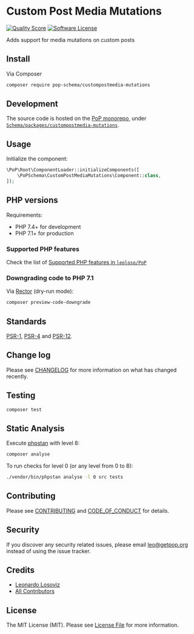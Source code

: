 # Custom Post Media Mutations

<!-- [![Build Status][ico-travis]][link-travis] -->
[![Quality Score][ico-code-quality]][link-code-quality]
[![Software License][ico-license]](LICENSE.md)

<!--
[![Latest Version on Packagist][ico-version]][link-packagist]
[![Coverage Status][ico-scrutinizer]][link-scrutinizer]
[![Total Downloads][ico-downloads]][link-downloads]
-->

Adds support for media mutations on custom posts

## Install

Via Composer

``` bash
composer require pop-schema/custompostmedia-mutations
```

## Development

The source code is hosted on the [PoP monorepo](https://github.com/leoloso/PoP), under [`Schema/packages/custompostmedia-mutations`](https://github.com/leoloso/PoP/tree/master/layers/Schema/packages/custompostmedia-mutations).

## Usage

Initialize the component:

``` php
\PoP\Root\ComponentLoader::initializeComponents([
    \PoPSchema\CustomPostMediaMutations\Component::class,
]);
```

## PHP versions

Requirements:

- PHP 7.4+ for development
- PHP 7.1+ for production

### Supported PHP features

Check the list of [Supported PHP features in `leoloso/PoP`](https://github.com/leoloso/PoP/#supported-php-features)

### Downgrading code to PHP 7.1

Via [Rector](https://github.com/rectorphp/rector) (dry-run mode):

```bash
composer preview-code-downgrade
```

## Standards

[PSR-1](https://www.php-fig.org/psr/psr-1), [PSR-4](https://www.php-fig.org/psr/psr-4) and [PSR-12](https://www.php-fig.org/psr/psr-12).

## Change log

Please see [CHANGELOG](CHANGELOG.md) for more information on what has changed recently.

## Testing

``` bash
composer test
```

## Static Analysis

Execute [phpstan](https://github.com/phpstan/phpstan) with level 8:

``` bash
composer analyse
```

To run checks for level 0 (or any level from 0 to 8):

``` bash
./vendor/bin/phpstan analyse -l 0 src tests
```

## Contributing

Please see [CONTRIBUTING](CONTRIBUTING.md) and [CODE_OF_CONDUCT](CODE_OF_CONDUCT.md) for details.

## Security

If you discover any security related issues, please email leo@getpop.org instead of using the issue tracker.

## Credits

- [Leonardo Losoviz][link-author]
- [All Contributors][link-contributors]

## License

The MIT License (MIT). Please see [License File](LICENSE.md) for more information.

[ico-version]: https://img.shields.io/packagist/v/pop-schema/custompostmedia-mutations.svg?style=flat-square
[ico-license]: https://img.shields.io/badge/license-MIT-brightgreen.svg?style=flat-square
[ico-travis]: https://img.shields.io/travis/pop-schema/custompostmedia-mutations/master.svg?style=flat-square
[ico-scrutinizer]: https://img.shields.io/scrutinizer/coverage/g/pop-schema/custompostmedia-mutations.svg?style=flat-square
[ico-code-quality]: https://img.shields.io/scrutinizer/g/pop-schema/custompostmedia-mutations.svg?style=flat-square
[ico-downloads]: https://img.shields.io/packagist/dt/pop-schema/custompostmedia-mutations.svg?style=flat-square

[link-packagist]: https://packagist.org/packages/pop-schema/custompostmedia-mutations
[link-travis]: https://travis-ci.org/pop-schema/custompostmedia-mutations
[link-scrutinizer]: https://scrutinizer-ci.com/g/pop-schema/custompostmedia-mutations/code-structure
[link-code-quality]: https://scrutinizer-ci.com/g/pop-schema/custompostmedia-mutations
[link-downloads]: https://packagist.org/packages/pop-schema/custompostmedia-mutations
[link-author]: https://github.com/leoloso
[link-contributors]: ../../../../../../contributors
